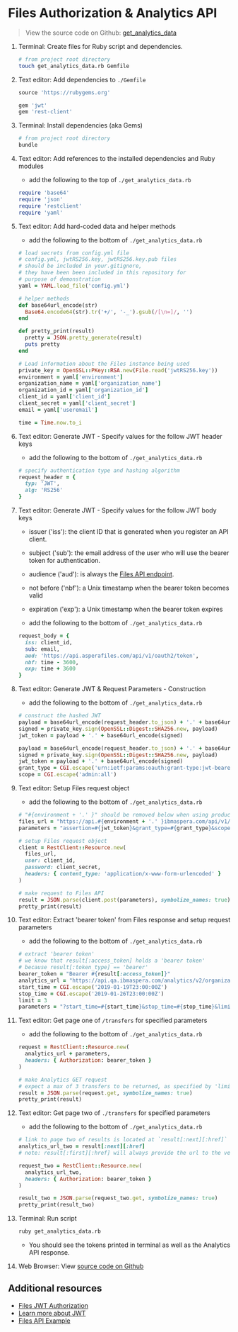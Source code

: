 # Files Authorization & Analytics API

> View the source code on Github: [get_analytics_data](https://github.com/LauraKirby/aspera-ibm-analytics-api/tree/master/analytics-api-demo)

1. Terminal: Create files for Ruby script and dependencies.

    ```bash
    # from project root directory
    touch get_analytics_data.rb Gemfile
    ```

1. Text editor: Add dependencies to `./Gemfile`

    ```ruby
    source 'https://rubygems.org'

    gem 'jwt'
    gem 'rest-client'
    ```

1. Terminal: Install dependencies (aka Gems)

    ```bash
    # from project root directory
    bundle
    ```

1. Text editor: Add references to the installed dependencies and Ruby modules

    * add the following to the top of `./get_analytics_data.rb`

    ```ruby
    require 'base64'
    require 'json'
    require 'restclient'
    require 'yaml'
    ```

1. Text editor: Add hard-coded data and helper methods

    * add the following to the bottom of `./get_analytics_data.rb`

    ```ruby
    # load secrets from config.yml file
    # config.yml, jwtRS256.key, jwtRS256.key.pub files
    # should be included in your.gitignore,
    # they have been been included in this repository for
    # purpose of demonstration
    yaml = YAML.load_file('config.yml')

    # helper methods
    def base64url_encode(str)
      Base64.encode64(str).tr('+/', '-_').gsub(/[\n=]/, '')
    end

    def pretty_print(result)
      pretty = JSON.pretty_generate(result)
      puts pretty
    end

    # Load information about the Files instance being used
    private_key = OpenSSL::PKey::RSA.new(File.read('jwtRS256.key'))
    environment = yaml['environment']
    organization_name = yaml['organization_name']
    organization_id = yaml['organization_id']
    client_id = yaml['client_id']
    client_secret = yaml['client_secret']
    email = yaml['useremail']

    time = Time.now.to_i
    ```

1. Text editor: Generate JWT - Specify values for the follow JWT header keys

    * add the following to the bottom of `./get_analytics_data.rb`

    ```ruby
    # specify authentication type and hashing algorithm
    request_header = {
      typ: 'JWT',
      alg: 'RS256'
    }
    ```

1. Text editor: Generate JWT - Specify values for the follow JWT body keys

    * issuer ('iss'): the client ID that is generated when you register an API client.
    * subject ('sub'): the email address of the user who will use the bearer token for authentication.
    * audience ('aud'): is always the [Files API endpoint](https://api.asperafiles.com/api/v1/oauth2/token).
    * not before ('nbf'): a Unix timestamp when the bearer token becomes valid
    * expiration ('exp'): a Unix timestamp when the bearer token expires


    * add the following to the bottom of `./get_analytics_data.rb`

    ```ruby
    request_body = {
      iss: client_id,
      sub: email,
      aud: 'https://api.asperafiles.com/api/v1/oauth2/token',
      nbf: time - 3600,
      exp: time + 3600
    }
    ```

1. Text editor: Generate JWT & Request Parameters - Construction

    * add the following to the bottom of `./get_analytics_data.rb`

    ```ruby
    # construct the hashed JWT
    payload = base64url_encode(request_header.to_json) + '.' + base64url_encode(request_body.to_json)
    signed = private_key.sign(OpenSSL::Digest::SHA256.new, payload)
    jwt_token = payload + '.' + base64url_encode(signed)

    payload = base64url_encode(request_header.to_json) + '.' + base64url_encode(request_body.to_json)
    signed = private_key.sign(OpenSSL::Digest::SHA256.new, payload)
    jwt_token = payload + '.' + base64url_encode(signed)
    grant_type = CGI.escape('urn:ietf:params:oauth:grant-type:jwt-bearer')
    scope = CGI.escape('admin:all')
    ```

1. Text editor: Setup Files request object

    * add the following to the bottom of `./get_analytics_data.rb`

    ```ruby
    # "#{environment + '.' }" should be removed below when using production environments
    files_url = "https://api.#{environment + '.' }ibmaspera.com/api/v1/oauth2/#{organization_name}/token"
    parameters = "assertion=#{jwt_token}&grant_type=#{grant_type}&scope=#{scope}"

    # setup Files request object
    client = RestClient::Resource.new(
      files_url,
      user: client_id,
      password: client_secret,
      headers: { content_type: 'application/x-www-form-urlencoded' }
    )

    # make request to Files API
    result = JSON.parse(client.post(parameters), symbolize_names: true)
    pretty_print(result)
    ```

1. Text editor: Extract 'bearer token' from Files response and setup request parameters

    * add the following to the bottom of `./get_analytics_data.rb`

    ```ruby
    # extract 'bearer token'
    # we know that result[:access_token] holds a 'bearer token'
    # because result[:token_type] == 'bearer'
    bearer_token = "Bearer #{result[:access_token]}"
    analytics_url = "https://api.qa.ibmaspera.com/analytics/v2/organizations/#{organization_id}/transfers"
    start_time = CGI.escape('2019-01-19T23:00:00Z')
    stop_time = CGI.escape('2019-01-26T23:00:00Z')
    limit = 3
    parameters = "?start_time=#{start_time}&stop_time=#{stop_time}&limit=#{limit}"
    ```

1. Text editor: Get page one of `/transfers` for specified parameters

    * add the following to the bottom of `./get_analytics_data.rb`

    ```ruby
    request = RestClient::Resource.new(
      analytics_url + parameters,
      headers: { Authorization: bearer_token }
    )

    # make Analytics GET request
    # expect a max of 3 transfers to be returned, as specified by 'limit'
    result = JSON.parse(request.get, symbolize_names: true)
    pretty_print(result)
    ```

1. Text editor: Get page two of `./transfers` for specified parameters

    * add the following to the bottom of `./get_analytics_data.rb`

    ```ruby
    # link to page two of results is located at `result[:next][:href]`
    analytics_url_two = result[:next][:href]
    # note: result[:first][:href] will always provide the url to the very first page of transfers

    request_two = RestClient::Resource.new(
      analytics_url_two,
      headers: { Authorization: bearer_token }
    )

    result_two = JSON.parse(request_two.get, symbolize_names: true)
    pretty_print(result_two)
    ```

1. Terminal: Run script

    ```bash
    ruby get_analytics_data.rb
    ```

    * You should see the tokens printed in terminal as well as the Analytics API response.

1. Web Browser: View [source code on Github](https://github.com/LauraKirby/aspera-ibm-analytics-api/tree/master/analytics-api-demo)

## Additional resources

* [Files JWT Authorization](https://developer.asperasoft.com/web/files/jwt-authorization)
* [Learn more about JWT](https://tools.ietf.org/html/rfc7519)
* [Files API Example](https://developer.ibm.com/aspera/docs/aspera-api-tutorials-use-cases/building-file-sending-application-files-api/)

